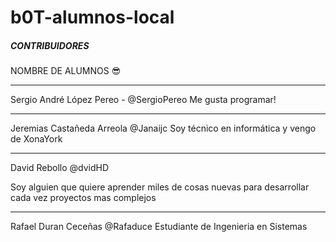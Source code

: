 # b0T-alumnos-local


#####  CONTRIBUIDORES  ####


NOMBRE DE ALUMNOS 😎

-------

Sergio André López Pereo    -   @SergioPereo
Me gusta programar!

-------

Jeremias Castañeda Arreola @Janaijc
Soy técnico en informática y vengo de XonaYork

-------

David Rebollo   @dvidHD

Soy alguien que quiere aprender miles de cosas nuevas para desarrollar cada vez
proyectos mas complejos 

-------

Rafael Duran Ceceñas @Rafaduce
Estudiante de Ingenieria en Sistemas

